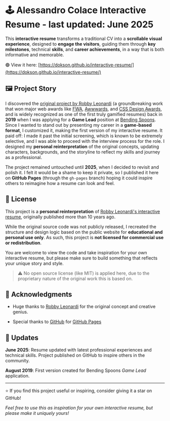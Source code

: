 # 🕹️ Alessandro Colace Interactive Resume - last updated: June 2025

This **interactive resume** transforms a traditional CV into a **scrollable visual experience**, designed to **engage the visitors**, guiding them through **key milestones**, technical **skills**, and **career achievements**, in a way that is both informative and memorable.

🟢 View it here: [https://dokson.github.io/interactive-resume/](https://dokson.github.io/interactive-resume/)

## 🖼️ Project Story

I discovered the [original project by Robby Leonardi](http://www.rleonardi.com/interactive-resume/) (a groundbreaking work that won major web awards like [FWA](https://thefwa.com/), [Awwwards](https://www.awwwards.com/), and [CSS Design Awards](https://www.cssdesignawards.com/), and is widely recognized as one of the first truly gamified resumes) back in **2019** when I was applying for a **Game Lead** position at [Bending Spoons](https://bendingspoons.com/). Since I wanted to stand out by presenting my career in a **game-based format**, I customized it, making the first version of my interactive resume. It paid off: I made it past the initial screening, which is known to be extremely selective, and I was able to proceed with the interview process for the role. I designed my **personal reinterpretation** of the original concepts, updating characters, backgrounds, and the storyline to reflect my skills and journey as a professional.

The project remained untouched until **2025**, when I decided to revisit and polish it. I felt it would be a shame to keep it private, so I published it here on **GitHub Pages** (through the `gh-pages` branch) hoping it could inspire others to reimagine how a resume can look and feel.

## 📝 License

This project is a **personal reinterpretation** of [Robby Leonardi's interactive resume](http://www.rleonardi.com/interactive-resume/), originally published more than 10 years ago.

While the original source code was not publicly released, I recreated the structure and design logic based on the public website for **educational and personal use only**. As such, this project is **not licensed for commercial use or redistribution**.

You are welcome to view the code and take inspiration for your own interactive resume, but please make sure to build something that reflects your unique story and style.

> ⚠️ No open source license (like MIT) is applied here, due to the proprietary nature of the original work this is based on.

## 🙏 Acknowledgments

- Huge thanks to [Robby Leonardi](http://www.rleonardi.com/) for the original concept and creative genius.

- Special thanks to [GitHub](http://github.com) for [GitHub Pages](https://pages.github.com/)

## 🔄 Updates

**June 2025**: Resume updated with latest professional experiences and technical skills. Project published on GitHub to inspire others in the community.

**August 2019**: First version created for Bending Spoons *Game Lead* application.

---

⭐ If you find this project useful or inspiring, consider giving it a star on GitHub!

*Feel free to use this as inspiration for your own interactive resume, but please make it uniquely yours!*
